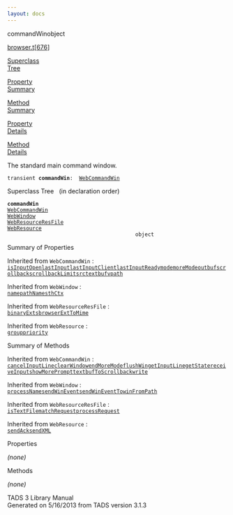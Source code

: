 ```yaml
---
layout: docs
---
```

<span class="title">commandWin</span><span class="type">object</span>

[browser.t](../file/browser.t.html)\[[676](../source/browser.t.html#676)\]

[Superclass  
Tree](#_SuperClassTree_)

[Property  
Summary](#_PropSummary_)

[Method  
Summary](#_MethodSummary_)

[Property  
Details](#_Properties_)

[Method  
Details](#_Methods_)



The standard main command window.

`transient `**`commandWin`**` :   `[`WebCommandWin`](../object/WebCommandWin.html)



<span id="_SuperClassTree_"></span>



<span class="hdln">Superclass Tree</span>   (in declaration order)



**`commandWin`**  
[`WebCommandWin`](../object/WebCommandWin.html)  
[`WebWindow`](../object/WebWindow.html)  
[`WebResourceResFile`](../object/WebResourceResFile.html)  
[`WebResource`](../object/WebResource.html)  
`                                         object`  
<span id="_PropSummary_"></span>



<span class="hdln">Summary of Properties</span>  





Inherited from `WebCommandWin` :  
[`isInputOpen`](../object/WebCommandWin.html#isInputOpen)[`lastInput`](../object/WebCommandWin.html#lastInput)[`lastInputClient`](../object/WebCommandWin.html#lastInputClient)[`lastInputReady`](../object/WebCommandWin.html#lastInputReady)[`mode`](../object/WebCommandWin.html#mode)[`moreMode`](../object/WebCommandWin.html#moreMode)[`outbuf`](../object/WebCommandWin.html#outbuf)[`scrollback`](../object/WebCommandWin.html#scrollback)[`scrollbackLimit`](../object/WebCommandWin.html#scrollbackLimit)[`src`](../object/WebCommandWin.html#src)[`textbuf`](../object/WebCommandWin.html#textbuf)[`vpath`](../object/WebCommandWin.html#vpath)

Inherited from `WebWindow` :  
[`name`](../object/WebWindow.html#name)[`pathName`](../object/WebWindow.html#pathName)[`sthCtx`](../object/WebWindow.html#sthCtx)

Inherited from `WebResourceResFile` :  
[`binaryExts`](../object/WebResourceResFile.html#binaryExts)[`browserExtToMime`](../object/WebResourceResFile.html#browserExtToMime)

Inherited from `WebResource` :  
[`group`](../object/WebResource.html#group)[`priority`](../object/WebResource.html#priority)

<span id="_MethodSummary_"></span>



<span class="hdln">Summary of Methods</span>  





Inherited from `WebCommandWin` :  
[`cancelInputLine`](../object/WebCommandWin.html#cancelInputLine)[`clearWindow`](../object/WebCommandWin.html#clearWindow)[`endMoreMode`](../object/WebCommandWin.html#endMoreMode)[`flushWin`](../object/WebCommandWin.html#flushWin)[`getInputLine`](../object/WebCommandWin.html#getInputLine)[`getState`](../object/WebCommandWin.html#getState)[`receiveInput`](../object/WebCommandWin.html#receiveInput)[`showMorePrompt`](../object/WebCommandWin.html#showMorePrompt)[`textbufToScrollback`](../object/WebCommandWin.html#textbufToScrollback)[`write`](../object/WebCommandWin.html#write)

Inherited from `WebWindow` :  
[`processName`](../object/WebWindow.html#processName)[`sendWinEvent`](../object/WebWindow.html#sendWinEvent)[`sendWinEventTo`](../object/WebWindow.html#sendWinEventTo)[`winFromPath`](../object/WebWindow.html#winFromPath)

Inherited from `WebResourceResFile` :  
[`isTextFile`](../object/WebResourceResFile.html#isTextFile)[`matchRequest`](../object/WebResourceResFile.html#matchRequest)[`processRequest`](../object/WebResourceResFile.html#processRequest)

Inherited from `WebResource` :  
[`sendAck`](../object/WebResource.html#sendAck)[`sendXML`](../object/WebResource.html#sendXML)

<span id="_Properties_"></span>



<span class="hdln">Properties</span>  



*(none)* <span id="_Methods_"></span>



<span class="hdln">Methods</span>  



*(none)*



TADS 3 Library Manual  
Generated on 5/16/2013 from TADS version 3.1.3



